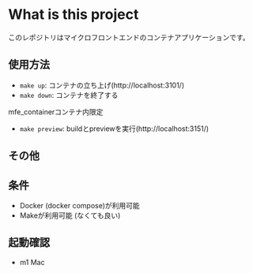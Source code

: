 # What is this project

このレポジトリはマイクロフロントエンドのコンテナアプリケーションです。

## 使用方法

- `make up`: コンテナの立ち上げ(http://localhost:3101/)
- `make down`: コンテナを終了する

mfe_containerコンテナ内限定

- `make preview`: buildとpreviewを実行(http://localhost:3151/)

## その他

## 条件

- Docker (docker compose)が利用可能
- Makeが利用可能 (なくても良い)

## 起動確認

- m1 Mac

